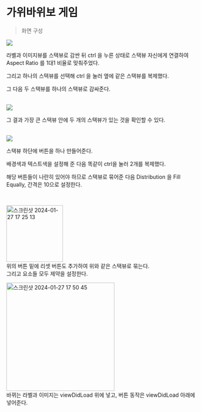 # 가위바위보 게임 

> 화면 구성

<img src="https://github.com/seongwon030/swift/assets/105052068/a77fc478-5fea-4ff1-8d62-9e530300be35"/>


<p>라벨과 이미지뷰를 스택뷰로 감싼 뒤 ctrl 을 누른 상태로 스택뷰 자신에게 연결하여 Aspect Ratio 를 1대1 비율로 맞춰주었다.</p>
<p>그리고 하나의 스택뷰를 선택해 ctrl 을 눌러 옆에 같은 스택뷰를 복제했다. </p> 
<p>그 다음 두 스택뷰를 하나의 스택뷰로 감싸준다.</p><br>

<img src="https://github.com/seongwon030/swift/assets/105052068/1f6fe6b8-294c-4eda-a9b2-3c6ba38c7f68" />
<p>그 결과 가장 큰 스택뷰 안에 두 개의 스택뷰가 있는 것을 확인할 수 있다.</p><br>

<img src="https://github.com/seongwon030/swift/assets/105052068/856cf283-881b-4e72-a9fd-6bc5ffb378fb" />
<p>스택뷰 하단에 버튼을 하나 만들어준다.</p>
<p>배경색과 텍스트색을 설정해 준 다음 똑같이 ctrl을 눌러 2개를 복제했다.</p>
<p>해당 버튼들이 나란히 있어야 하므로 스택뷰로 묶어준 다음 Distribution 을 Fill Equally, 간격은 10으로 설정한다.</p><br>


<img width="148" alt="스크린샷 2024-01-27 17 25 13" src="https://github.com/seongwon030/swift/assets/105052068/6b8ee20d-54af-4150-b109-505b13f2b1ee"><br>
<a>위의 버튼 밑에 리셋 버튼도 추가하여 위와 같은 스택뷰로 묶는다.</a><br>
<a>그리고 요소들 모두 제약을 설정한다.</a><br>

  <img width="283" alt="스크린샷 2024-01-27 17 50 45" src="https://github.com/seongwon030/swift/assets/105052068/1718888f-aa78-48a9-86f6-7713c0bb81bc"><br>
<a>바뀌는 라벨과 이미지는 viewDidLoad 위에 넣고, 버튼 동작은 viewDidLoad 아래에 넣어준다.</a>
